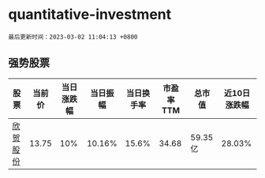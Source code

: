 # quantitative-investment

`最后更新时间：2023-03-02 11:04:13 +0800`

## 强势股票

|股票|当前价|当日涨跌幅|当日振幅|当日换手率|市盈率TTM|总市值|近10日涨跌幅|
|----|----|----|----|----|----|----|----|
|[欣贺股份](https://xueqiu.com/S/SZ003016)|13.75|10%|10.16%|15.6%|34.68|59.35亿|28.03%|
